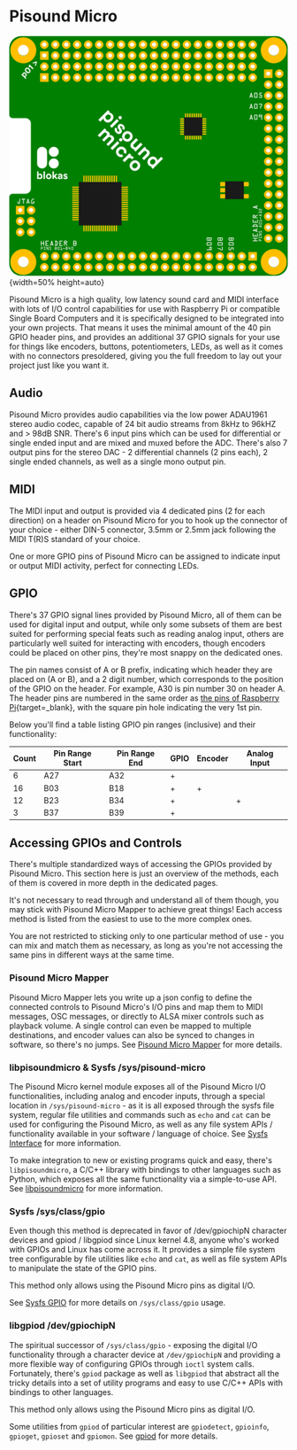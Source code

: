 # Pisound Micro

![Pisound Micro](images/Pisound_Micro.png){width=50% height=auto}

Pisound Micro is a high quality, low latency sound card and MIDI interface with lots of I/O control capabilities for use with Raspberry Pi or compatible Single Board Computers and it is specifically designed to be integrated into your own projects. That means it uses the minimal amount of the 40 pin GPIO header pins, and provides an additional 37 GPIO signals for your use for things like encoders, buttons, potentiometers, LEDs, as well as it comes with no connectors presoldered, giving you the full freedom to lay out your project just like you want it.

## Audio

Pisound Micro provides audio capabilities via the low power ADAU1961 stereo audio codec, capable of 24 bit audio streams from 8kHz to 96kHZ and > 98dB SNR. There's 6 input pins which can be used for differential or single ended input and are mixed and muxed before the ADC. There's also 7 output pins for the stereo DAC - 2 differential channels (2 pins each), 2 single ended channels, as well as a single mono output pin.

## MIDI

The MIDI input and output is provided via 4 dedicated pins (2 for each direction) on a header on Pisound Micro for you to hook up the connector of your choice - either DIN-5 connector, 3.5mm or 2.5mm jack following the MIDI T(R)S standard of your choice.

One or more GPIO pins of Pisound Micro can be assigned to indicate input or output MIDI activity, perfect for connecting LEDs.

## GPIO

There's 37 GPIO signal lines provided by Pisound Micro, all of them can be used for digital input and output, while only some subsets of them are best suited for performing special feats such as reading analog input, others are particularly well suited for interacting with encoders, though encoders could be placed on other pins, they're most snappy on the dedicated ones.

The pin names consist of A or B prefix, indicating which header they are placed on (A or B), and a 2 digit number, which corresponds to the position of the GPIO on the header. For example, A30 is pin number 30 on header A. The header pins are numbered in the same order as [the pins of Raspberry Pi](https://pinout.xyz/){target=_blank}, with the square pin hole indicating the very 1st pin.

Below you'll find a table listing GPIO pin ranges (inclusive) and their functionality:

| Count | Pin Range Start | Pin Range End | GPIO | Encoder | Analog Input |
| ----- | --------------- | ------------- | ---- | ------- | ------------ |
|  6    | A27             | A32           | +    |         |              |
| 16    | B03             | B18           | +    | +       |              |
| 12    | B23             | B34           | +    |         | +            |
|  3    | B37             | B39           | +    |         |              |

## Accessing GPIOs and Controls

There's multiple standardized ways of accessing the GPIOs provided by Pisound Micro. This section here is just an overview of the methods, each of them is covered in more depth in the dedicated pages.

It's not necessary to read through and understand all of them though, you may stick with Pisound Micro Mapper to achieve great things! Each access method is listed from the easiest to use to the more complex ones.

You are not restricted to sticking only to one particular method of use - you can mix and match them as necessary, as long as you're not accessing the same pins in different ways at the same time.

### Pisound Micro Mapper

Pisound Micro Mapper lets you write up a json config to define the connected controls to Pisound Micro's I/O pins and map them to MIDI messages, OSC messages, or directly to ALSA mixer controls such as playback volume. A single control can even be mapped to multiple destinations, and encoder values can also be synced to changes in software, so there's no jumps. See [Pisound Micro Mapper](pisound-micro-mapper.md) for more details.

### libpisoundmicro & Sysfs /sys/pisound-micro

The Pisound Micro kernel module exposes all of the Pisound Micro I/O functionalities, including analog and encoder inputs, through a special location in `/sys/pisound-micro` - as it is all exposed through the sysfs file system, regular file utilities and commands such as `echo` and `cat` can be used for configuring the Pisound Micro, as well as any file system APIs / functionality available in your software / language of choice. See [Sysfs Interface](sysfs-interface.md) for more information.

To make integration to new or existing programs quick and easy, there's `libpisoundmicro`, a C/C++ library with bindings to other languages such as Python, which exposes all the same functionality via a simple-to-use API. See [libpisoundmicro](libpisoundmicro/overview.md) for more information.

### Sysfs /sys/class/gpio

Even though this method is deprecated in favor of /dev/gpiochipN character devices and gpiod / libgpiod since Linux kernel 4.8, anyone who's worked with GPIOs and Linux has come across it. It provides a simple file system tree configurable by file utilities like `echo` and `cat`, as well as file system APIs to manipulate the state of the GPIO pins.

This method only allows using the Pisound Micro pins as digital I/O.

See [Sysfs GPIO](sysfs-gpio.md) for more details on `/sys/class/gpio` usage.

### libgpiod /dev/gpiochipN

The spiritual successor of `/sys/class/gpio` - exposing the digital I/O functionality through a character device at `/dev/gpiochipN` and providing a more flexible way of configuring GPIOs through `ioctl` system calls. Fortunately, there's `gpiod` package as well as `libgpiod` that abstract all the tricky details into a set of utility programs and easy to use C/C++ APIs with bindings to other languages.

This method only allows using the Pisound Micro pins as digital I/O.

Some utilities from `gpiod` of particular interest are `gpiodetect`, `gpioinfo`, `gpioget`, `gpioset` and `gpiomon`. See [gpiod](gpiod-libgpiod.md#gpiod) for more details.
